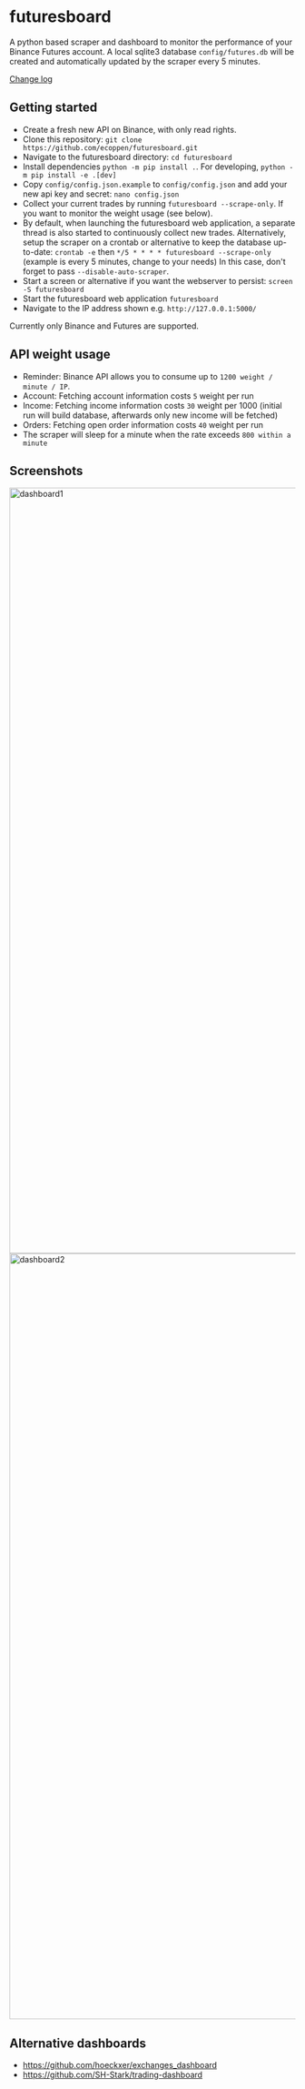 # futuresboard
A python based scraper and dashboard to monitor the performance of your Binance Futures account. A local sqlite3 database `config/futures.db` will be created and automatically updated by the scraper every 5 minutes.

[Change log](https://github.com/ecoppen/futuresboard/blob/main/CHANGELOG.md)

## Getting started

- Create a fresh new API on Binance, with only read rights.
- Clone this repository: `git clone https://github.com/ecoppen/futuresboard.git`
- Navigate to the futuresboard directory: `cd futuresboard`
- Install dependencies `python -m pip install .`. For developing, `python -m pip install -e .[dev]`
- Copy `config/config.json.example` to `config/config.json` and add your new api key and secret: `nano config.json`
- Collect your current trades by running `futuresboard --scrape-only`. If you want to monitor the weight usage (see below).
- By default, when launching the futuresboard web application, a separate thread is also started to continuously collect new trades.
  Alternatively, setup the scraper on a crontab or alternative to keep the database up-to-date: `crontab -e` then `*/5 * * * * futuresboard --scrape-only` (example is every 5 minutes, change to your needs)
  In this case, don't forget to pass `--disable-auto-scraper`.
- Start a screen or alternative if you want the webserver to persist: `screen -S futuresboard`
- Start the futuresboard web application `futuresboard`
- Navigate to the IP address shown e.g. `http://127.0.0.1:5000/`

Currently only Binance and Futures are supported.

## API weight usage

- Reminder: Binance API allows you to consume up to `1200 weight / minute / IP`.
- Account: Fetching account information costs `5` weight per run
- Income: Fetching income information costs `30` weight per 1000 (initial run will build database, afterwards only new income will be fetched)
- Orders: Fetching open order information costs `40` weight per run
- The scraper will sleep for a minute when the rate exceeds `800 within a minute`

## Screenshots
<img width="1346" alt="dashboard1" src="https://user-images.githubusercontent.com/51025241/141650366-a7f667c3-5699-4445-9e7f-b4fabf24278f.png">
<img width="1346" alt="dashboard2" src="https://user-images.githubusercontent.com/51025241/141650367-930947f8-8449-4ced-a46f-8abc6e93f79f.png">

## Alternative dashboards

- https://github.com/hoeckxer/exchanges_dashboard
- https://github.com/SH-Stark/trading-dashboard
